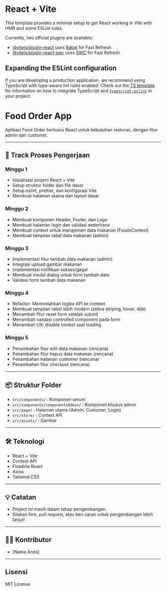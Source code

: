 # React + Vite

This template provides a minimal setup to get React working in Vite with HMR and some ESLint rules.

Currently, two official plugins are available:

- [@vitejs/plugin-react](https://github.com/vitejs/vite-plugin-react/blob/main/packages/plugin-react) uses [Babel](https://babeljs.io/) for Fast Refresh
- [@vitejs/plugin-react-swc](https://github.com/vitejs/vite-plugin-react/blob/main/packages/plugin-react-swc) uses [SWC](https://swc.rs/) for Fast Refresh

## Expanding the ESLint configuration

If you are developing a production application, we recommend using TypeScript with type-aware lint rules enabled. Check out the [TS template](https://github.com/vitejs/vite/tree/main/packages/create-vite/template-react-ts) for information on how to integrate TypeScript and [`typescript-eslint`](https://typescript-eslint.io) in your project.

# Food Order App

Aplikasi Food Order berbasis React untuk kebutuhan restoran, dengan fitur admin dan customer.

---

## 🚀 Track Proses Pengerjaan

### Minggu 1
- Inisialisasi project React + Vite
- Setup struktur folder dan file dasar
- Setup eslint, prettier, dan konfigurasi Vite
- Membuat halaman utama dan layout dasar

### Minggu 2
- Membuat komponen Header, Footer, dan Logo
- Membuat halaman login dan validasi sederhana
- Membuat context untuk manajemen data makanan (FoodsContext)
- Membuat tampilan tabel data makanan (admin)

### Minggu 3
- Implementasi fitur tambah data makanan (admin)
- Integrasi upload gambar makanan
- Implementasi notifikasi sukses/gagal
- Membuat modal dialog untuk form tambah data
- Validasi form tambah data makanan

### Minggu 4
- Refactor: Memindahkan logika API ke context
- Membuat tampilan tabel lebih modern (zebra striping, hover, dsb)
- Menambah fitur reset form setelah submit
- Menambah validasi controlled component pada form
- Menambah UX: disable tombol saat loading

### Minggu 5
- Penambahan fitur edit data makanan (rencana)
- Penambahan fitur hapus data makanan (rencana)
- Penambahan halaman customer (rencana)
- Penambahan fitur checkout (rencana)

---

## 📦 Struktur Folder

- `src/components/` : Komponen umum
- `src/components/componentsAdmin/` : Komponen khusus admin
- `src/page/` : Halaman utama (Admin, Customer, Login)
- `src/store/` : Context API
- `src/assets/` : Gambar

---

## 🛠️ Teknologi
- React + Vite
- Context API
- Flowbite React
- Axios
- Tailwind CSS

---

## 💡 Catatan
- Project ini masih dalam tahap pengembangan.
- Silakan fork, pull request, atau beri saran untuk pengembangan lebih lanjut!

---

## 👨‍💻 Kontributor
- [Nama Anda]

---

## Lisensi
MIT License
